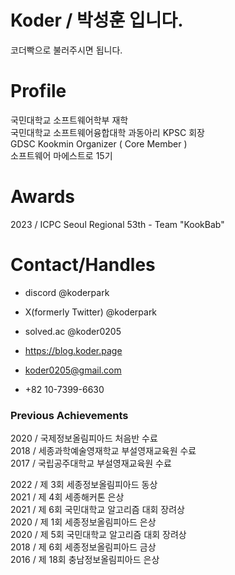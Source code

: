 # Koder / 박성훈 입니다.
코더빡으로 불러주시면 됩니다.

# Profile
국민대학교 소프트웨어학부 재학  
국민대학교 소프트웨어융합대학 과동아리 KPSC 회장  
GDSC Kookmin Organizer ( Core Member )  
소프트웨어 마에스트로 15기  

# Awards
2023 / ICPC Seoul Regional 53th - Team "KookBab"  

# Contact/Handles
- discord @koderpark  
- X(formerly Twitter) @koderpark
- solved.ac @koder0205

- https://blog.koder.page  
- koder0205@gmail.com
- +82 10-7399-6630

### Previous Achievements
2020 / 국제정보올림피아드 처음반 수료  
2018 / 세종과학예술영재학교 부설영재교육원 수료  
2017 / 국립공주대학교 부설영재교육원 수료  

2022 / 제 3회 세종정보올림피아드 동상  
2021 / 제 4회 세종해커톤 은상  
2021 / 제 6회 국민대학교 알고리즘 대회 장려상  
2020 / 제 1회 세종정보올림피아드 은상  
2020 / 제 5회 국민대학교 알고리즘 대회 장려상  
2018 / 제 6회 세종정보올림피아드 금상  
2016 / 제 18회 충남정보올림피아드 은상  
